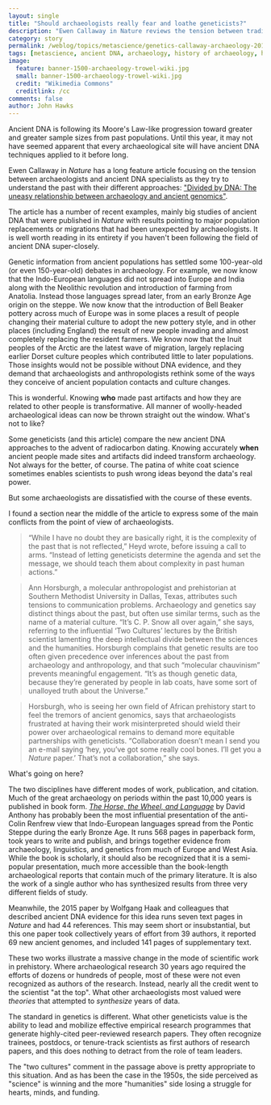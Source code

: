 ```yaml
---
layout: single
title: "Should archaeologists really fear and loathe geneticists?"
description: "Ewen Callaway in Nature reviews the tension between traditional and gene-driven views of prehistory."
category: story
permalink: /weblog/topics/metascience/genetics-callaway-archaeology-2018.html
tags: [metascience, ancient DNA, archaeology, history of archaeology, history of genetics, migration]
image:
  feature: banner-1500-archaeology-trowel-wiki.jpg
  small: banner-1500-archaeology-trowel-wiki.jpg
  credit: "Wikimedia Commons"
  creditlink: /cc
comments: false
author: John Hawks
---
```


Ancient DNA is following its Moore's Law-like progression toward greater and greater sample sizes from past populations. Until this year, it may not have seemed apparent that every archaeological site will have ancient DNA techniques applied to it before long.

Ewen Callaway in <em>Nature</em> has a long feature article focusing on the tension between archaeologists and ancient DNA specialists as they try to understand the past with their different approaches: <a href="https://www.nature.com/articles/d41586-018-03773-6">"Divided by DNA: The uneasy relationship between archaeology and ancient genomics"</a>.

The article has a number of recent examples, mainly big studies of ancient DNA that were published in <em>Nature</em> with results pointing to major population replacements or migrations that had been unexpected by archaeologists. It is well worth reading in its entirety if you haven't been following the field of ancient DNA super-closely.

Genetic information from ancient populations has settled some 100-year-old (or even 150-year-old) debates in archaeology. For example, we now know that the Indo-European languages did not spread into Europe and India along with the Neolithic revolution and introduction of farming from Anatolia. Instead those languages spread later, from an early Bronze Age origin on the steppe. We now know that the introduction of Bell Beaker pottery across much of Europe was in some places a result of people changing their material culture to adopt the new pottery style, and in other places (including England) the result of new people invading and almost completely replacing the resident farmers. We know now that the Inuit peoples of the Arctic are the latest wave of migration, largely replacing earlier Dorset culture peoples which contributed little to later populations. Those insights would not be possible without DNA evidence, and they demand that archaeologists and anthropologists rethink some of the ways they conceive of ancient population contacts and culture changes.

This is wonderful. Knowing <strong>who</strong> made past artifacts and how they are related to other people is transformative. All manner of woolly-headed archaeological ideas can now be thrown straight out the window. What's not to like?

Some geneticists (and this article) compare the new ancient DNA approaches to the advent of radiocarbon dating. Knowing accurately <strong>when</strong> ancient people made sites and artifacts did indeed transform archaeology. Not always for the better, of course. The patina of white coat science sometimes enables scientists to push wrong ideas beyond the data's real power.

But some archaeologists are dissatisfied with the course of these events.

I found a section near the middle of the article to express some of the main conflicts from the point of view of archaeologists.

<blockquote>“While I have no doubt they are basically right, it is the complexity of the past that is not reflected,” Heyd wrote, before issuing a call to arms. “Instead of letting geneticists determine the agenda and set the message, we should teach them about complexity in past human actions.”</blockquote>

<blockquote>Ann Horsburgh, a molecular anthropologist and prehistorian at Southern Methodist University in Dallas, Texas, attributes such tensions to communication problems. Archaeology and genetics say distinct things about the past, but often use similar terms, such as the name of a material culture. “It’s C. P. Snow all over again,” she says, referring to the influential ‘Two Cultures’ lectures by the British scientist lamenting the deep intellectual divide between the sciences and the humanities. Horsburgh complains that genetic results are too often given precedence over inferences about the past from archaeology and anthropology, and that such “molecular chauvinism” prevents meaningful engagement. “It’s as though genetic data, because they’re generated by people in lab coats, have some sort of unalloyed truth about the Universe.”</blockquote>

<blockquote>Horsburgh, who is seeing her own field of African prehistory start to feel the tremors of ancient genomics, says that archaeologists frustrated at having their work misinterpreted should wield their power over archaeological remains to demand more equitable partnerships with geneticists. “Collaboration doesn’t mean I send you an e-mail saying ‘hey, you’ve got some really cool bones. I’ll get you a <em>Nature</em> paper.’ That’s not a collaboration,” she says.</blockquote>

What's going on here?

The two disciplines have different modes of work, publication, and citation. Much of the great archaeology on periods within the past 10,000 years is published in book form. <a href="https://amzn.to/2IhUFyt"><em>The Horse, the Wheel, and Language</em></a> by David Anthony has probably been the most influential presentation of the anti-Colin Renfrew view that Indo-European languages spread from the Pontic Steppe during the early Bronze Age. It runs 568 pages in paperback form, took years to write and publish, and brings together evidence from archaeology, linguistics, and genetics from much of Europe and West Asia. While the book is scholarly, it should also be recognized that it is a semi-popular presentation, much more accessible than the book-length archaeological reports that contain much of the primary literature. It is also the work of a single author who has synthesized results from three very different fields of study.

Meanwhile, the 2015 paper by Wolfgang Haak and colleagues that described ancient DNA evidence for this idea runs seven text pages in <em>Nature</em> and had 44 references. This may seem short or insubstantial, but this one paper took collectively years of effort from 39 authors, it reported 69 new ancient genomes, and included 141 pages of supplementary text.

These two works illustrate a massive change in the mode of scientific work in prehistory. Where archaeological research 30 years ago required the efforts of dozens or hundreds of people, most of these were not even recognized as authors of the research. Instead, nearly all the credit went to the scientist "at the top". What other archaeologists most valued were <em>theories</em> that attempted to <em>synthesize</em> years of data.

The standard in genetics is different. What other geneticists value is the ability to lead and mobilize effective empirical research programmes that generate highly-cited peer-reviewed research papers. They often recognize trainees, postdocs, or tenure-track scientists as first authors of research papers, and this does nothing to detract from the role of team leaders.

The "two cultures" comment in the passage above is pretty appropriate to this situation. And as has been the case in the 1950s, the side perceived as "science" is winning and the more "humanities" side losing a struggle for hearts, minds, and funding.








